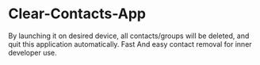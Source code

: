 Clear-Contacts-App
==================

By launching it on desired device, all contacts/groups will be deleted, and quit this application automatically. Fast And easy contact removal for inner developer use.